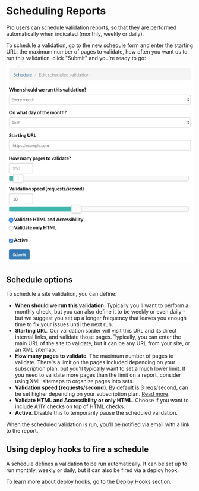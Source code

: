 # Scheduling Reports

[Pro users](/pricing/pro) can schedule validation reports, so that they are performed automatically when indicated (monthly, weekly or daily).

To schedule a validation, go to the [new schedule](https://rocketvalidator.com/schedule/new) form and enter the starting URL, the maximum number of pages to validate, how often you want us to run this validation, click "Submit" and you're ready to go:

![New scheduled validation form](/img/schedule-form.jpg)

## Schedule options

To schedule a site validation, you can define:

* **When should we run this validation**. Typically you'll want to perform a monthly check, but you can also define it to be weekly or even daily - but we suggest you set up a longer frequency that leaves you enough time to fix your issues until the next run.
* **Starting URL**. Our validation spider will visit this URL and its direct internal links, and validate those pages. Typically, you can enter the main URL of the site to validate, but it can be any URL from your site, or an XML sitemap.
* **How many pages to validate**. The maximum number of pages to validate. There's a limit on the pages included depending on your subscription plan, but you'll typically want to set a much lower limit. If you need to validate more pages than the limit on a report, consider using XML sitemaps to organize pages into sets.
* **Validation speed (requests/second)**. By default is 3 reqs/second, can be set higher depending on your subscription plan. <a href="/rate-limits">Read more</a>.
* **Validate HTML and Accessibility or only HTML**. Choose if you want to include A11Y checks on top of HTML checks.
* **Active**. Disable this to temporarily pause the scheduled validation.

When the scheduled validation is run, you'll be notified via email with a link to the report.

## Using deploy hooks to fire a schedule

A schedule defines a validation to be run automatically. It can be set up to run monthly, weekly or daily, but it can also be fired via a deploy hook.

To learn more about deploy hooks, go to the [Deploy Hooks](/deploy-hooks) section.
